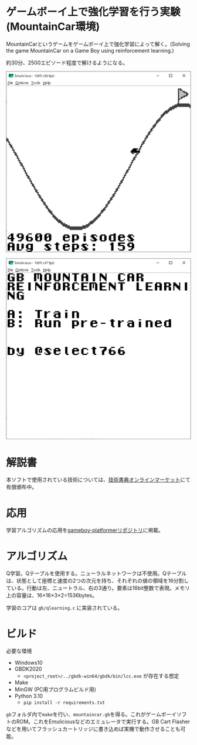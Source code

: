 # ゲームボーイ上で強化学習を行う実験(MountainCar環境)

MountainCarというゲームをゲームボーイ上で強化学習によって解く。(Solving the game MountainCar on a Game Boy using reinforcement learning.)

約30分、2500エピソード程度で解けるようになる。

![学習画面](img/training.png)

![モード選択画面](img/mode.png)

# 解説書

本ソフトで使用されている技術については、[技術書典オンラインマーケット](https://techbookfest.org/product/1QYFFvrVeTDUU3u4HnkE9p)にて有償頒布中。

# 応用

学習アルゴリズムの応用を[gameboy-platformerリポジトリ](https://github.com/select766/gameboy-platformer)に掲載。

# アルゴリズム

Q学習。Qテーブルを使用する。ニューラルネットワークは不使用。Qテーブルは、状態として座標と速度の2つの次元を持ち、それぞれの値の領域を16分割している。行動は左、ニュートラル、右の3通り。要素は16bit整数で表現。メモリ上の容量は、16×16×3×2=1536bytes。

学習のコアは `gb/qlearning.c` に実装されている。

# ビルド

必要な環境

- Windows10
- GBDK2020
  - `<project_root>/../gbdk-win64/gbdk/bin/lcc.exe` が存在する想定
- Make
- MinGW (PC用プログラムビルド用)
- Python 3.10
  - `pip install -r requirements.txt`

`gb`フォルダ内で`make`を行い、`mountaincar.gb`を得る。これがゲームボーイソフトのROM。これをEmuliciousなどのエミュレータで実行する。GB Cart Flasherなどを用いてフラッシュカートリッジに書き込めば実機で動作させることも可能。
